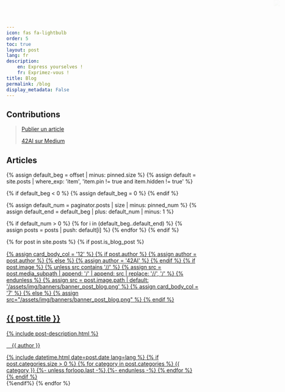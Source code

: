 ```yaml
---
icon: fas fa-lightbulb
order: 5
toc: true
layout: post
lang: fr
description: 
    en: Express yourselves !
    fr: Exprimez-vous !
title: Blog
permalink: /blog
display_metadata: False
---
```


## Contributions 

> [Publier un article](/42students#contribuer-en-publiant-un-billet-de-blog)
> 
> <a href="http://42ai.medium.com/" target="_blank">42AI sur Medium</a>


## Articles

{% assign default_beg = offset | minus: pinned.size %}
{% assign default = site.posts | where_exp: 'item', 'item.pin != true and item.hidden != true' %}

{% if default_beg < 0 %}
  {% assign default_beg = 0 %}
{% endif %}

{% assign default_num = paginator.posts | size | minus: pinned_num %}
{% assign default_end = default_beg | plus: default_num | minus: 1 %}

{% if default_num > 0 %}
  {% for i in (default_beg..default_end) %}
    {% assign posts = posts | push: default[i] %}
  {% endfor %}
{% endif %}


<div id="post-list" class="flex-grow-1 px-xl-1">
  {% for post in site.posts %}
    {% if post.is_blog_post %}
    <div class="container" style="margin-top: 15px">
    <article class="card-wrapper card" >
      <a href="{{ post.url | relative_url }}" class="post-preview flex-md-row-reverse">
          <div class="row" >
        {% assign card_body_col = '12' %}
        {% if post.author %}
          {% assign author = post.author %}
        {% else %}
        {% assign author = '42AI' %}
        {% endif %}
        {% if post.image %}
          {% unless src contains '//' %}
            {% assign src = post.media_subpath | append: '/' | append: src | replace: '//', '/' %}
          {% endunless %}
          {% assign src = post.image.path | default: '/assets/img/banners/banner_post_blog.png' %}
          {% assign card_body_col = '7' %}
        {% else %}
          {% assign src="/assets/img/banners/banner_post_blog.png" %}
        {% endif %}
        <img style="max-height: 100%; position: absolute; right: 15px; top: 0px; opacity: .025" src="{{src}}" />
        <div class="col-md-{{ card_body_col }}">
          <div class="card-body d-flex flex-column">
            <h2 class="card-title my-2 mt-md-0">{{ post.title }}</h2>
            <div class="card-text content mt-0 mb-3">
              <p>{% include post-description.html %}</p>
            </div>
            <div class="card-text content mt-0 mb-3">
              <p><i class="fas fa-pen"></i>&emsp;{{ author }}</p>
            </div>
            <div class="post-meta flex-grow-1 d-flex align-items-end">
              <div class="me-auto">
                <!-- posted date -->
                <i class="far fa-calendar fa-fw me-1"></i>
                {% include datetime.html date=post.date lang=lang %}
                <!-- categories -->
                {% if post.categories.size > 0 %}
                  <i class="far fa-folder-open fa-fw me-1"></i>
                  <span class="categories">
                    {% for category in post.categories %}
                      {{ category }}
                      {%- unless forloop.last -%},{%- endunless -%}
                    {% endfor %}
                  </span>
                {% endif %}
                  <!-- HERE -->
              </div>
            </div>
            <!-- .post-meta -->
          </div>
          <!-- .card-body -->
        </div>
        </div>
      </a>
    </article>
    </div>
    {%endif%}
  {% endfor %}
</div>
<!-- #post-list -->

